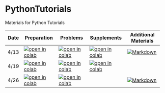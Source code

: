 # PythonTutorials

Materials for Python Tutorials

| Date | Preparation | Problems | Supplements | Additional Materials |
| --- | --- | --- | --- | --- |
| 4/13 | [![open in colab](https://colab.research.google.com/assets/colab-badge.svg)](https://colab.research.google.com/github/a-lab-nagoya/python-tutorials/blob/master/ja/02_Basics_of_Python.ipynb) | [![open in colab](https://colab.research.google.com/assets/colab-badge.svg)](https://colab.research.google.com/github/a-lab-nagoya/PythonTutorials/blob/main/notebook/problems/第1回20220413_問題.ipynb) | [![open in colab](https://colab.research.google.com/assets/colab-badge.svg)](https://colab.research.google.com/github/a-lab-nagoya/PythonTutorials/blob/main/notebook/supplements/第1回20220413_解説.ipynb) | [![Markdown](https://img.shields.io/badge/Introduction-%23000000.svg?style=plastic&logo=markdown&logoColor=white)](https://a-lab-nagoya.github.io/PythonTutorials/introduction.html) |
| 4/19 | [![open in colab](https://colab.research.google.com/assets/colab-badge.svg)](https://colab.research.google.com/github/a-lab-nagoya/PythonTutorials/blob/main/notebook/preparation/第2回20220419_予習.ipynb) | [![open in colab](https://colab.research.google.com/assets/colab-badge.svg)](https://colab.research.google.com/github/a-lab-nagoya/PythonTutorials/blob/main/notebook/problems/第2回20220419_問題.ipynb) | [![open in colab](https://colab.research.google.com/assets/colab-badge.svg)](https://colab.research.google.com/github/a-lab-nagoya/PythonTutorials/blob/main/notebook/supplements/第2回20220419_解説.ipynb) | |
| 4/26 | [![open in colab](https://colab.research.google.com/assets/colab-badge.svg)](https://colab.research.google.com/github/a-lab-nagoya/PythonTutorials/blob/main/notebook/preparation/第3回20220426_予習.ipynb) | [![open in colab](https://colab.research.google.com/assets/colab-badge.svg)](https://colab.research.google.com/github/a-lab-nagoya/PythonTutorials/blob/main/notebook/problems/第3回20220426_問題.ipynb) | | [![Markdown](https://img.shields.io/badge/Introduction-%23000000.svg?style=plastic&logo=markdown&logoColor=white)](https://a-lab-nagoya.github.io/PythonTutorials/environment.html) |
